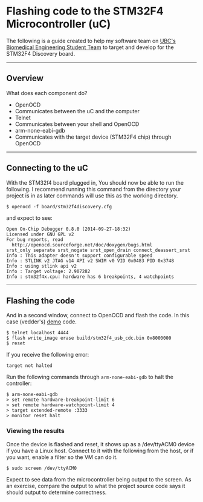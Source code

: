 # Flashing code to the STM32F4 Microcontroller (uC)
 The following is a guide created to help my software team on [UBC's Biomedical Engineering Student Team](http://best.ece.ubc.ca) to target and develop for the STM32F4 Discovery board.

---------
## Overview
What does each component do?

 - OpenOCD
  - Communicates between the uC and the computer
 - Telnet
  - Communicates between your shell and OpenOCD
 - arm-none-eabi-gdb
  - Communicates with the target device (STM32F4 chip) through OpenOCD


---------
## Connecting to the uC
With the STM32f4 board plugged in, You should now be able to run the following. I recommend running this command from the directory your project is in as later commands will use this as the working directory.
```
$ openocd -f board/stm32f4discovery.cfg
```
and expect to see:

```
Open On-Chip Debugger 0.8.0 (2014-09-27-18:32)
Licensed under GNU GPL v2
For bug reports, read
  http://openocd.sourceforge.net/doc/doxygen/bugs.html
srst_only separate srst_nogate srst_open_drain connect_deassert_srst
Info : This adapter doesn't support configurable speed
Info : STLINK v2 JTAG v14 API v2 SWIM v0 VID 0x0483 PID 0x3748
Info : using stlink api v2
Info : Target voltage: 2.907282
Info : stm32f4x.cpu: hardware has 6 breakpoints, 4 watchpoints
```
---------
## Flashing the code
And in a second window, connect to OpenOCD and flash the code. In this case (vedder's) [demo](http://vedder.se/2012/07/usb-serial-on-stm32f4/) code.
```
$ telnet localhost 4444
$ flash write_image erase build/stm32f4_usb_cdc.bin 0x8000000
$ reset
```

If you receive the following error:
```
target not halted
```
Run the following commands through `arm-none-eabi-gdb` to halt the controller:
```
$ arm-none-eabi-gdb
> set remote hardware-breakpoint-limit 6
> set remote hardware-watchpoint-limit 4
> target extended-remote :3333
> monitor reset halt
```

### Viewing the results
Once the device is flashed and reset, it shows up as a /dev/ttyACM0 device if you have a Linux host. Connect to it with the following from the host, or if you want, enable a filter so the VM can do it.
```
$ sudo screen /dev/ttyACM0
```

Expect to see data from the microcontroller being output to the screen. As an exercise, compare the output to what the project source code says it should output to determine correctness.
